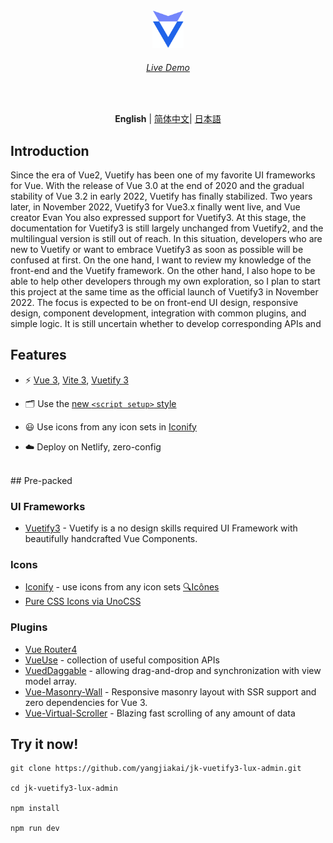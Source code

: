 <p align='center' style="margin-top:80px">
  <img src='/src/assets/logo.svg' alt='Vitesse - Opinionated Vite Starter Template' width='50'/>
</p>

<h6 align='center'>
<a href="https://shirabako.com/">Live Demo</a>
</h6>

<br>

<p align='center'>
<b>English</b> | <a href="https://github.com/yangjiakai/jk-vuetify3-lux-admin/blob/main/README.zh-CN.md">简体中文</a>| <a href="https://github.com/yangjiakai/jk-vuetify3-lux-admin/blob/main/README.jp.md">日本語</a>
</p>

## Introduction

Since the era of Vue2, Vuetify has been one of my favorite UI frameworks for Vue. With the release of Vue 3.0 at the end of 2020 and the gradual stability of Vue 3.2 in early 2022, Vuetify has finally stabilized. Two years later, in November 2022, Vuetify3 for Vue3.x finally went live, and Vue creator Evan You also expressed support for Vuetify3. At this stage, the documentation for Vuetify3 is still largely unchanged from Vuetify2, and the multilingual version is still out of reach. In this situation, developers who are new to Vuetify or want to embrace Vuetify3 as soon as possible will be confused at first. On the one hand, I want to review my knowledge of the front-end and the Vuetify framework. On the other hand, I also hope to be able to help other developers through my own exploration, so I plan to start this project at the same time as the official launch of Vuetify3 in November 2022. The focus is expected to be on front-end UI design, responsive design, component development, integration with common plugins, and simple logic. It is still uncertain whether to develop corresponding APIs and

## Features

- ⚡️ [Vue 3](https://github.com/vuejs/core), [Vite 3](https://github.com/vitejs/vite), [Vuetify 3](https://pnpm.io/)

- 🗂 Use the [new `<script setup>` style](https://github.com/vuejs/rfcs/pull/227)

- 😃 Use icons from any icon sets in [Iconify](https://icon-sets.iconify.design/)

- ☁️ Deploy on Netlify, zero-config

<br>
## Pre-packed

### UI Frameworks

- [Vuetify3](https://next.vuetifyjs.com/en/) - Vuetify is a no design skills required UI Framework with beautifully handcrafted Vue Components.

### Icons

- [Iconify](https://iconify.design) - use icons from any icon sets [🔍Icônes](https://icones.netlify.app/)
- [Pure CSS Icons via UnoCSS](https://github.com/antfu/unocss/tree/main/packages/preset-icons)

### Plugins

- [Vue Router4](https://router.vuejs.org/)
- [VueUse](https://github.com/antfu/vueuse) - collection of useful composition APIs
- [VuedDaggable](https://github.com/SortableJS/Vue.Draggable) - allowing drag-and-drop and synchronization with view model array.
- [Vue-Masonry-Wall](https://github.com/DerYeger/yeger/tree/main/packages/vue-masonry-wall) - Responsive masonry layout with SSR support and zero dependencies for Vue 3.
- [Vue-Virtual-Scroller](https://github.com/Akryum/vue-virtual-scroller) - Blazing fast scrolling of any amount of data

## Try it now!

```
git clone https://github.com/yangjiakai/jk-vuetify3-lux-admin.git

cd jk-vuetify3-lux-admin

npm install

npm run dev
```
